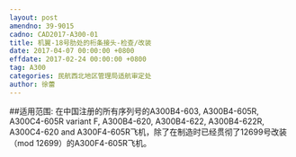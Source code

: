 ```yaml
---
layout: post
amendno: 39-9015
cadno: CAD2017-A300-01
title: 机翼-18号肋处的桁条接头-检查/改装
date: 2017-04-07 00:00:00 +0800
effdate: 2017-02-24 00:00:00 +0800
tag: A300
categories: 民航西北地区管理局适航审定处
author: 徐蕾
---
```


##适用范围:
在中国注册的所有序列号的A300B4-603, A300B4-605R, A300C4-605R variant F, A300B4-620, A300B4-622, A300B4-622R, A300C4-620 and A300F4-605R飞机，除了在制造时已经贯彻了12699号改装（mod 12699）的A300F4-605R飞机。

